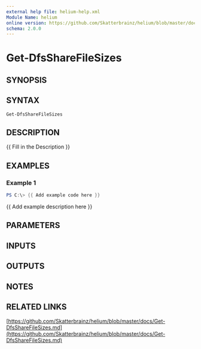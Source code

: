 ```yaml
---
external help file: helium-help.xml
Module Name: helium
online version: https://github.com/Skatterbrainz/helium/blob/master/docs/Get-DfsShareFileSizes.md
schema: 2.0.0
---
```


# Get-DfsShareFileSizes

## SYNOPSIS

## SYNTAX

```
Get-DfsShareFileSizes
```

## DESCRIPTION
{{ Fill in the Description }}

## EXAMPLES

### Example 1
```powershell
PS C:\> {{ Add example code here }}
```

{{ Add example description here }}

## PARAMETERS

## INPUTS

## OUTPUTS

## NOTES

## RELATED LINKS

[https://github.com/Skatterbrainz/helium/blob/master/docs/Get-DfsShareFileSizes.md](https://github.com/Skatterbrainz/helium/blob/master/docs/Get-DfsShareFileSizes.md)

